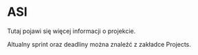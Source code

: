 # ASI

Tutaj pojawi się więcej informacji o projekcie.

Altualny sprint oraz deadliny można znaleźć z zakładce Projects.
